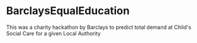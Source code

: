 # BarclaysEqualEducation
This was a charity hackathon by Barclays to predict total demand at Child's Social Care for a given Local Authority
